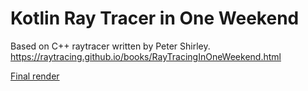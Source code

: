 # Kotlin Ray Tracer in One Weekend

Based on C++ raytracer written by Peter Shirley.
https://raytracing.github.io/books/RayTracingInOneWeekend.html

[Final render](images/final_render.png)